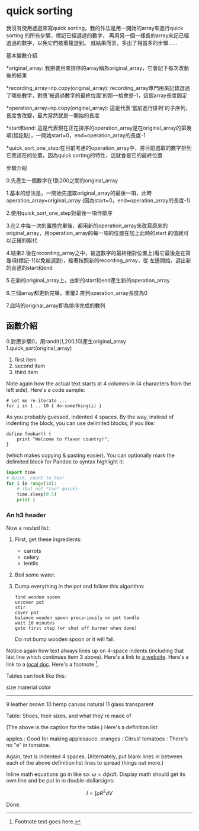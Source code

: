 quick sorting
============
我沒有使用遞迴來寫quick sorting，我的作法是用一開始的array來進行quick sorting 的所有步驟，標記已經選過的數字，
再用另一個一樣長的array來記已經選過的數字，以免它們被重複選到。
就結果而言，多出了相當多的步驟......
 
基本變數介紹

 *original_array:
  我把要用來排序的array稱為original_array，它會記下每次改動後的結果

 *recording_array=np.copy(original_array):
 recording_array專門用來記錄選過了哪些數字，對應'被選過數字的最終位置'的那一格會是-1，這個array長度固定


 *operation_array=np.copy(original_array):
  這是代表'當前進行排列'的子序列，長度會改變，最大當然就是一開始的長度

 *start和end:
  這是代表現在正在排序的operation_array是在original_array的第幾項(起訖點)，一開始start=0，end=operation_array的長度-1

 *quick_sort_one_step:在目前考慮的operation_array中，將目前選取的數字排到它應該在的位置，因為quick  sorting的特性，這就會是它的最終位置
 
步驟介紹

 0.先產生一個數字在1到200之間的original_array

 1.基本的想法是，一開始先選取original_array的最後一項，此時operation_array=original_array
 (因為start=0，end=operation_array的長度-1)

 2.使用quick_sort_one_step對最後一項作排序

 3.在2.中每一次的置換完畢後，都用新的operation_array來改寫原來的original_array，用operation_array的每一項的位置在加上此時的start  的值就可以正確的取代

 4.結束2.後在recording_array之中，被選數字的最終相對位置上(看它最後是在第幾項)標記-1(以免被選到)，接著按照新的recording_array，從 左邊開始，選出新的合適的start和end

 5.在新的original_array上，由新的start和end產生新的operation_array

 6.三個array都更新完畢，重覆2.直到operation_array長度為0

 7.此時的original_array即為排序完成的數列


函數介紹
------------
 0.對應步驟0，用randit(1,200,10)產生original_array
 1.quick_sort(original_array)


 1. first item
 2. second item
 3. third item

Note again how the actual text starts at 4 columns in (4 characters
from the left side). Here's a code sample:

    # Let me re-iterate ...
    for i in 1 .. 10 { do-something(i) }

As you probably guessed, indented 4 spaces. By the way, instead of
indenting the block, you can use delimited blocks, if you like:

~~~
define foobar() {
    print "Welcome to flavor country!";
}
~~~

(which makes copying & pasting easier). You can optionally mark the
delimited block for Pandoc to syntax highlight it:

~~~python
import time
# Quick, count to ten!
for i in range(10):
    # (but not *too* quick)
    time.sleep(0.5)
    print i
~~~



### An h3 header ###

Now a nested list:

 1. First, get these ingredients:

      * carrots
      * celery
      * lentils

 2. Boil some water.

 3. Dump everything in the pot and follow
    this algorithm:

        find wooden spoon
        uncover pot
        stir
        cover pot
        balance wooden spoon precariously on pot handle
        wait 10 minutes
        goto first step (or shut off burner when done)

    Do not bump wooden spoon or it will fall.

Notice again how text always lines up on 4-space indents (including
that last line which continues item 3 above). Here's a link to [a
website](http://foo.bar). Here's a link to a [local
doc](local-doc.html). Here's a footnote [^1].

[^1]: Footnote text goes here.

Tables can look like this:

size  material      color
----  ------------  ------------
9     leather       brown
10    hemp canvas   natural
11    glass         transparent

Table: Shoes, their sizes, and what they're made of

(The above is the caption for the table.) Here's a definition list:

apples
  : Good for making applesauce.
oranges
  : Citrus!
tomatoes
  : There's no "e" in tomatoe.

Again, text is indented 4 spaces. (Alternately, put blank lines in
between each of the above definition list lines to spread things
out more.)

Inline math equations go in like so: $\omega = d\phi / dt$. Display
math should get its own line and be put in in double-dollarsigns:

$$I = \int \rho R^{2} dV$$

Done.
